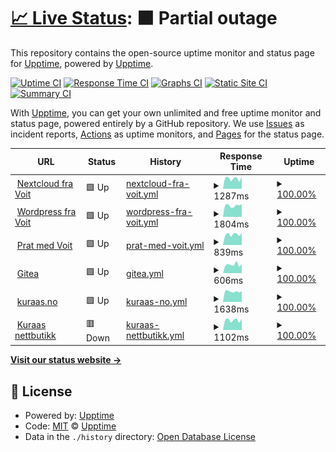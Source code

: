 # [📈 Live Status](https://status.voit.cloud): <!--live status--> **🟧 Partial outage**

This repository contains the open-source uptime monitor and status page for [Upptime](https://upptime.js.org), powered by [Upptime](https://github.com/upptime/upptime).

[![Uptime CI](https://github.com/voitvode/upptime/workflows/Uptime%20CI/badge.svg)](https://github.com/voitvode/upptime/actions?query=workflow%3A%22Uptime+CI%22)
[![Response Time CI](https://github.com/voitvode/upptime/workflows/Response%20Time%20CI/badge.svg)](https://github.com/voitvode/upptime/actions?query=workflow%3A%22Response+Time+CI%22)
[![Graphs CI](https://github.com/voitvode/upptime/workflows/Graphs%20CI/badge.svg)](https://github.com/voitvode/upptime/actions?query=workflow%3A%22Graphs+CI%22)
[![Static Site CI](https://github.com/voitvode/upptime/workflows/Static%20Site%20CI/badge.svg)](https://github.com/voitvode/upptime/actions?query=workflow%3A%22Static+Site+CI%22)
[![Summary CI](https://github.com/voitvode/upptime/workflows/Summary%20CI/badge.svg)](https://github.com/voitvode/upptime/actions?query=workflow%3A%22Summary+CI%22)

With [Upptime](https://upptime.js.org), you can get your own unlimited and free uptime monitor and status page, powered entirely by a GitHub repository. We use [Issues](https://github.com/upptime/upptime/issues) as incident reports, [Actions](https://github.com/voitvode/upptime/actions) as uptime monitors, and [Pages](https://status.voit.cloud) for the status page.

<!--start: status pages-->
<!-- This summary is generated by Upptime (https://github.com/upptime/upptime) -->
<!-- Do not edit this manually, your changes will be overwritten -->
<!-- prettier-ignore -->
| URL | Status | History | Response Time | Uptime |
| --- | ------ | ------- | ------------- | ------ |
| <img alt="" src="https://favicons.githubusercontent.com/voit.cloud" height="13"> [Nextcloud fra Voit](https://voit.cloud) | 🟩 Up | [nextcloud-fra-voit.yml](https://github.com/voitcode/upptime/commits/HEAD/history/nextcloud-fra-voit.yml) | <details><summary><img alt="Response time graph" src="./graphs/nextcloud-fra-voit/response-time-week.png" height="20"> 1287ms</summary><br><a href="https://status.voit.cloud/history/nextcloud-fra-voit"><img alt="Response time 1270" src="https://img.shields.io/endpoint?url=https%3A%2F%2Fraw.githubusercontent.com%2Fvoitcode%2Fupptime%2FHEAD%2Fapi%2Fnextcloud-fra-voit%2Fresponse-time.json"></a><br><a href="https://status.voit.cloud/history/nextcloud-fra-voit"><img alt="24-hour response time 1498" src="https://img.shields.io/endpoint?url=https%3A%2F%2Fraw.githubusercontent.com%2Fvoitcode%2Fupptime%2FHEAD%2Fapi%2Fnextcloud-fra-voit%2Fresponse-time-day.json"></a><br><a href="https://status.voit.cloud/history/nextcloud-fra-voit"><img alt="7-day response time 1287" src="https://img.shields.io/endpoint?url=https%3A%2F%2Fraw.githubusercontent.com%2Fvoitcode%2Fupptime%2FHEAD%2Fapi%2Fnextcloud-fra-voit%2Fresponse-time-week.json"></a><br><a href="https://status.voit.cloud/history/nextcloud-fra-voit"><img alt="30-day response time 1250" src="https://img.shields.io/endpoint?url=https%3A%2F%2Fraw.githubusercontent.com%2Fvoitcode%2Fupptime%2FHEAD%2Fapi%2Fnextcloud-fra-voit%2Fresponse-time-month.json"></a><br><a href="https://status.voit.cloud/history/nextcloud-fra-voit"><img alt="1-year response time 1270" src="https://img.shields.io/endpoint?url=https%3A%2F%2Fraw.githubusercontent.com%2Fvoitcode%2Fupptime%2FHEAD%2Fapi%2Fnextcloud-fra-voit%2Fresponse-time-year.json"></a></details> | <details><summary><a href="https://status.voit.cloud/history/nextcloud-fra-voit">100.00%</a></summary><a href="https://status.voit.cloud/history/nextcloud-fra-voit"><img alt="All-time uptime 99.98%" src="https://img.shields.io/endpoint?url=https%3A%2F%2Fraw.githubusercontent.com%2Fvoitcode%2Fupptime%2FHEAD%2Fapi%2Fnextcloud-fra-voit%2Fuptime.json"></a><br><a href="https://status.voit.cloud/history/nextcloud-fra-voit"><img alt="24-hour uptime 100.00%" src="https://img.shields.io/endpoint?url=https%3A%2F%2Fraw.githubusercontent.com%2Fvoitcode%2Fupptime%2FHEAD%2Fapi%2Fnextcloud-fra-voit%2Fuptime-day.json"></a><br><a href="https://status.voit.cloud/history/nextcloud-fra-voit"><img alt="7-day uptime 100.00%" src="https://img.shields.io/endpoint?url=https%3A%2F%2Fraw.githubusercontent.com%2Fvoitcode%2Fupptime%2FHEAD%2Fapi%2Fnextcloud-fra-voit%2Fuptime-week.json"></a><br><a href="https://status.voit.cloud/history/nextcloud-fra-voit"><img alt="30-day uptime 100.00%" src="https://img.shields.io/endpoint?url=https%3A%2F%2Fraw.githubusercontent.com%2Fvoitcode%2Fupptime%2FHEAD%2Fapi%2Fnextcloud-fra-voit%2Fuptime-month.json"></a><br><a href="https://status.voit.cloud/history/nextcloud-fra-voit"><img alt="1-year uptime 99.98%" src="https://img.shields.io/endpoint?url=https%3A%2F%2Fraw.githubusercontent.com%2Fvoitcode%2Fupptime%2FHEAD%2Fapi%2Fnextcloud-fra-voit%2Fuptime-year.json"></a></details>
| <img alt="" src="https://favicons.githubusercontent.com/voit.no" height="13"> [Wordpress fra Voit](https://voit.no/wp-login.php) | 🟩 Up | [wordpress-fra-voit.yml](https://github.com/voitcode/upptime/commits/HEAD/history/wordpress-fra-voit.yml) | <details><summary><img alt="Response time graph" src="./graphs/wordpress-fra-voit/response-time-week.png" height="20"> 1804ms</summary><br><a href="https://status.voit.cloud/history/wordpress-fra-voit"><img alt="Response time 1796" src="https://img.shields.io/endpoint?url=https%3A%2F%2Fraw.githubusercontent.com%2Fvoitcode%2Fupptime%2FHEAD%2Fapi%2Fwordpress-fra-voit%2Fresponse-time.json"></a><br><a href="https://status.voit.cloud/history/wordpress-fra-voit"><img alt="24-hour response time 1998" src="https://img.shields.io/endpoint?url=https%3A%2F%2Fraw.githubusercontent.com%2Fvoitcode%2Fupptime%2FHEAD%2Fapi%2Fwordpress-fra-voit%2Fresponse-time-day.json"></a><br><a href="https://status.voit.cloud/history/wordpress-fra-voit"><img alt="7-day response time 1804" src="https://img.shields.io/endpoint?url=https%3A%2F%2Fraw.githubusercontent.com%2Fvoitcode%2Fupptime%2FHEAD%2Fapi%2Fwordpress-fra-voit%2Fresponse-time-week.json"></a><br><a href="https://status.voit.cloud/history/wordpress-fra-voit"><img alt="30-day response time 1775" src="https://img.shields.io/endpoint?url=https%3A%2F%2Fraw.githubusercontent.com%2Fvoitcode%2Fupptime%2FHEAD%2Fapi%2Fwordpress-fra-voit%2Fresponse-time-month.json"></a><br><a href="https://status.voit.cloud/history/wordpress-fra-voit"><img alt="1-year response time 1796" src="https://img.shields.io/endpoint?url=https%3A%2F%2Fraw.githubusercontent.com%2Fvoitcode%2Fupptime%2FHEAD%2Fapi%2Fwordpress-fra-voit%2Fresponse-time-year.json"></a></details> | <details><summary><a href="https://status.voit.cloud/history/wordpress-fra-voit">100.00%</a></summary><a href="https://status.voit.cloud/history/wordpress-fra-voit"><img alt="All-time uptime 99.48%" src="https://img.shields.io/endpoint?url=https%3A%2F%2Fraw.githubusercontent.com%2Fvoitcode%2Fupptime%2FHEAD%2Fapi%2Fwordpress-fra-voit%2Fuptime.json"></a><br><a href="https://status.voit.cloud/history/wordpress-fra-voit"><img alt="24-hour uptime 100.00%" src="https://img.shields.io/endpoint?url=https%3A%2F%2Fraw.githubusercontent.com%2Fvoitcode%2Fupptime%2FHEAD%2Fapi%2Fwordpress-fra-voit%2Fuptime-day.json"></a><br><a href="https://status.voit.cloud/history/wordpress-fra-voit"><img alt="7-day uptime 100.00%" src="https://img.shields.io/endpoint?url=https%3A%2F%2Fraw.githubusercontent.com%2Fvoitcode%2Fupptime%2FHEAD%2Fapi%2Fwordpress-fra-voit%2Fuptime-week.json"></a><br><a href="https://status.voit.cloud/history/wordpress-fra-voit"><img alt="30-day uptime 100.00%" src="https://img.shields.io/endpoint?url=https%3A%2F%2Fraw.githubusercontent.com%2Fvoitcode%2Fupptime%2FHEAD%2Fapi%2Fwordpress-fra-voit%2Fuptime-month.json"></a><br><a href="https://status.voit.cloud/history/wordpress-fra-voit"><img alt="1-year uptime 99.48%" src="https://img.shields.io/endpoint?url=https%3A%2F%2Fraw.githubusercontent.com%2Fvoitcode%2Fupptime%2FHEAD%2Fapi%2Fwordpress-fra-voit%2Fuptime-year.json"></a></details>
| <img alt="" src="https://favicons.githubusercontent.com/prat.voit.no" height="13"> [Prat med Voit](https://prat.voit.no) | 🟩 Up | [prat-med-voit.yml](https://github.com/voitcode/upptime/commits/HEAD/history/prat-med-voit.yml) | <details><summary><img alt="Response time graph" src="./graphs/prat-med-voit/response-time-week.png" height="20"> 839ms</summary><br><a href="https://status.voit.cloud/history/prat-med-voit"><img alt="Response time 854" src="https://img.shields.io/endpoint?url=https%3A%2F%2Fraw.githubusercontent.com%2Fvoitcode%2Fupptime%2FHEAD%2Fapi%2Fprat-med-voit%2Fresponse-time.json"></a><br><a href="https://status.voit.cloud/history/prat-med-voit"><img alt="24-hour response time 952" src="https://img.shields.io/endpoint?url=https%3A%2F%2Fraw.githubusercontent.com%2Fvoitcode%2Fupptime%2FHEAD%2Fapi%2Fprat-med-voit%2Fresponse-time-day.json"></a><br><a href="https://status.voit.cloud/history/prat-med-voit"><img alt="7-day response time 839" src="https://img.shields.io/endpoint?url=https%3A%2F%2Fraw.githubusercontent.com%2Fvoitcode%2Fupptime%2FHEAD%2Fapi%2Fprat-med-voit%2Fresponse-time-week.json"></a><br><a href="https://status.voit.cloud/history/prat-med-voit"><img alt="30-day response time 856" src="https://img.shields.io/endpoint?url=https%3A%2F%2Fraw.githubusercontent.com%2Fvoitcode%2Fupptime%2FHEAD%2Fapi%2Fprat-med-voit%2Fresponse-time-month.json"></a><br><a href="https://status.voit.cloud/history/prat-med-voit"><img alt="1-year response time 854" src="https://img.shields.io/endpoint?url=https%3A%2F%2Fraw.githubusercontent.com%2Fvoitcode%2Fupptime%2FHEAD%2Fapi%2Fprat-med-voit%2Fresponse-time-year.json"></a></details> | <details><summary><a href="https://status.voit.cloud/history/prat-med-voit">100.00%</a></summary><a href="https://status.voit.cloud/history/prat-med-voit"><img alt="All-time uptime 99.99%" src="https://img.shields.io/endpoint?url=https%3A%2F%2Fraw.githubusercontent.com%2Fvoitcode%2Fupptime%2FHEAD%2Fapi%2Fprat-med-voit%2Fuptime.json"></a><br><a href="https://status.voit.cloud/history/prat-med-voit"><img alt="24-hour uptime 100.00%" src="https://img.shields.io/endpoint?url=https%3A%2F%2Fraw.githubusercontent.com%2Fvoitcode%2Fupptime%2FHEAD%2Fapi%2Fprat-med-voit%2Fuptime-day.json"></a><br><a href="https://status.voit.cloud/history/prat-med-voit"><img alt="7-day uptime 100.00%" src="https://img.shields.io/endpoint?url=https%3A%2F%2Fraw.githubusercontent.com%2Fvoitcode%2Fupptime%2FHEAD%2Fapi%2Fprat-med-voit%2Fuptime-week.json"></a><br><a href="https://status.voit.cloud/history/prat-med-voit"><img alt="30-day uptime 100.00%" src="https://img.shields.io/endpoint?url=https%3A%2F%2Fraw.githubusercontent.com%2Fvoitcode%2Fupptime%2FHEAD%2Fapi%2Fprat-med-voit%2Fuptime-month.json"></a><br><a href="https://status.voit.cloud/history/prat-med-voit"><img alt="1-year uptime 99.99%" src="https://img.shields.io/endpoint?url=https%3A%2F%2Fraw.githubusercontent.com%2Fvoitcode%2Fupptime%2FHEAD%2Fapi%2Fprat-med-voit%2Fuptime-year.json"></a></details>
| <img alt="" src="https://favicons.githubusercontent.com/git.voit.no" height="13"> [Gitea](https://git.voit.no) | 🟩 Up | [gitea.yml](https://github.com/voitcode/upptime/commits/HEAD/history/gitea.yml) | <details><summary><img alt="Response time graph" src="./graphs/gitea/response-time-week.png" height="20"> 606ms</summary><br><a href="https://status.voit.cloud/history/gitea"><img alt="Response time 641" src="https://img.shields.io/endpoint?url=https%3A%2F%2Fraw.githubusercontent.com%2Fvoitcode%2Fupptime%2FHEAD%2Fapi%2Fgitea%2Fresponse-time.json"></a><br><a href="https://status.voit.cloud/history/gitea"><img alt="24-hour response time 643" src="https://img.shields.io/endpoint?url=https%3A%2F%2Fraw.githubusercontent.com%2Fvoitcode%2Fupptime%2FHEAD%2Fapi%2Fgitea%2Fresponse-time-day.json"></a><br><a href="https://status.voit.cloud/history/gitea"><img alt="7-day response time 606" src="https://img.shields.io/endpoint?url=https%3A%2F%2Fraw.githubusercontent.com%2Fvoitcode%2Fupptime%2FHEAD%2Fapi%2Fgitea%2Fresponse-time-week.json"></a><br><a href="https://status.voit.cloud/history/gitea"><img alt="30-day response time 589" src="https://img.shields.io/endpoint?url=https%3A%2F%2Fraw.githubusercontent.com%2Fvoitcode%2Fupptime%2FHEAD%2Fapi%2Fgitea%2Fresponse-time-month.json"></a><br><a href="https://status.voit.cloud/history/gitea"><img alt="1-year response time 641" src="https://img.shields.io/endpoint?url=https%3A%2F%2Fraw.githubusercontent.com%2Fvoitcode%2Fupptime%2FHEAD%2Fapi%2Fgitea%2Fresponse-time-year.json"></a></details> | <details><summary><a href="https://status.voit.cloud/history/gitea">100.00%</a></summary><a href="https://status.voit.cloud/history/gitea"><img alt="All-time uptime 96.10%" src="https://img.shields.io/endpoint?url=https%3A%2F%2Fraw.githubusercontent.com%2Fvoitcode%2Fupptime%2FHEAD%2Fapi%2Fgitea%2Fuptime.json"></a><br><a href="https://status.voit.cloud/history/gitea"><img alt="24-hour uptime 100.00%" src="https://img.shields.io/endpoint?url=https%3A%2F%2Fraw.githubusercontent.com%2Fvoitcode%2Fupptime%2FHEAD%2Fapi%2Fgitea%2Fuptime-day.json"></a><br><a href="https://status.voit.cloud/history/gitea"><img alt="7-day uptime 100.00%" src="https://img.shields.io/endpoint?url=https%3A%2F%2Fraw.githubusercontent.com%2Fvoitcode%2Fupptime%2FHEAD%2Fapi%2Fgitea%2Fuptime-week.json"></a><br><a href="https://status.voit.cloud/history/gitea"><img alt="30-day uptime 100.00%" src="https://img.shields.io/endpoint?url=https%3A%2F%2Fraw.githubusercontent.com%2Fvoitcode%2Fupptime%2FHEAD%2Fapi%2Fgitea%2Fuptime-month.json"></a><br><a href="https://status.voit.cloud/history/gitea"><img alt="1-year uptime 96.10%" src="https://img.shields.io/endpoint?url=https%3A%2F%2Fraw.githubusercontent.com%2Fvoitcode%2Fupptime%2FHEAD%2Fapi%2Fgitea%2Fuptime-year.json"></a></details>
| <img alt="" src="https://favicons.githubusercontent.com/kuraas.no" height="13"> [kuraas.no](https://kuraas.no/wp-login.php) | 🟩 Up | [kuraas-no.yml](https://github.com/voitcode/upptime/commits/HEAD/history/kuraas-no.yml) | <details><summary><img alt="Response time graph" src="./graphs/kuraas-no/response-time-week.png" height="20"> 1638ms</summary><br><a href="https://status.voit.cloud/history/kuraas-no"><img alt="Response time 1565" src="https://img.shields.io/endpoint?url=https%3A%2F%2Fraw.githubusercontent.com%2Fvoitcode%2Fupptime%2FHEAD%2Fapi%2Fkuraas-no%2Fresponse-time.json"></a><br><a href="https://status.voit.cloud/history/kuraas-no"><img alt="24-hour response time 1651" src="https://img.shields.io/endpoint?url=https%3A%2F%2Fraw.githubusercontent.com%2Fvoitcode%2Fupptime%2FHEAD%2Fapi%2Fkuraas-no%2Fresponse-time-day.json"></a><br><a href="https://status.voit.cloud/history/kuraas-no"><img alt="7-day response time 1638" src="https://img.shields.io/endpoint?url=https%3A%2F%2Fraw.githubusercontent.com%2Fvoitcode%2Fupptime%2FHEAD%2Fapi%2Fkuraas-no%2Fresponse-time-week.json"></a><br><a href="https://status.voit.cloud/history/kuraas-no"><img alt="30-day response time 1573" src="https://img.shields.io/endpoint?url=https%3A%2F%2Fraw.githubusercontent.com%2Fvoitcode%2Fupptime%2FHEAD%2Fapi%2Fkuraas-no%2Fresponse-time-month.json"></a><br><a href="https://status.voit.cloud/history/kuraas-no"><img alt="1-year response time 1565" src="https://img.shields.io/endpoint?url=https%3A%2F%2Fraw.githubusercontent.com%2Fvoitcode%2Fupptime%2FHEAD%2Fapi%2Fkuraas-no%2Fresponse-time-year.json"></a></details> | <details><summary><a href="https://status.voit.cloud/history/kuraas-no">100.00%</a></summary><a href="https://status.voit.cloud/history/kuraas-no"><img alt="All-time uptime 99.50%" src="https://img.shields.io/endpoint?url=https%3A%2F%2Fraw.githubusercontent.com%2Fvoitcode%2Fupptime%2FHEAD%2Fapi%2Fkuraas-no%2Fuptime.json"></a><br><a href="https://status.voit.cloud/history/kuraas-no"><img alt="24-hour uptime 100.00%" src="https://img.shields.io/endpoint?url=https%3A%2F%2Fraw.githubusercontent.com%2Fvoitcode%2Fupptime%2FHEAD%2Fapi%2Fkuraas-no%2Fuptime-day.json"></a><br><a href="https://status.voit.cloud/history/kuraas-no"><img alt="7-day uptime 100.00%" src="https://img.shields.io/endpoint?url=https%3A%2F%2Fraw.githubusercontent.com%2Fvoitcode%2Fupptime%2FHEAD%2Fapi%2Fkuraas-no%2Fuptime-week.json"></a><br><a href="https://status.voit.cloud/history/kuraas-no"><img alt="30-day uptime 100.00%" src="https://img.shields.io/endpoint?url=https%3A%2F%2Fraw.githubusercontent.com%2Fvoitcode%2Fupptime%2FHEAD%2Fapi%2Fkuraas-no%2Fuptime-month.json"></a><br><a href="https://status.voit.cloud/history/kuraas-no"><img alt="1-year uptime 99.50%" src="https://img.shields.io/endpoint?url=https%3A%2F%2Fraw.githubusercontent.com%2Fvoitcode%2Fupptime%2FHEAD%2Fapi%2Fkuraas-no%2Fuptime-year.json"></a></details>
| <img alt="" src="https://favicons.githubusercontent.com/kuraas.net" height="13"> [Kuraas nettbutikk](https://kuraas.net) | 🟥 Down | [kuraas-nettbutikk.yml](https://github.com/voitcode/upptime/commits/HEAD/history/kuraas-nettbutikk.yml) | <details><summary><img alt="Response time graph" src="./graphs/kuraas-nettbutikk/response-time-week.png" height="20"> 1102ms</summary><br><a href="https://status.voit.cloud/history/kuraas-nettbutikk"><img alt="Response time 1266" src="https://img.shields.io/endpoint?url=https%3A%2F%2Fraw.githubusercontent.com%2Fvoitcode%2Fupptime%2FHEAD%2Fapi%2Fkuraas-nettbutikk%2Fresponse-time.json"></a><br><a href="https://status.voit.cloud/history/kuraas-nettbutikk"><img alt="24-hour response time 1244" src="https://img.shields.io/endpoint?url=https%3A%2F%2Fraw.githubusercontent.com%2Fvoitcode%2Fupptime%2FHEAD%2Fapi%2Fkuraas-nettbutikk%2Fresponse-time-day.json"></a><br><a href="https://status.voit.cloud/history/kuraas-nettbutikk"><img alt="7-day response time 1102" src="https://img.shields.io/endpoint?url=https%3A%2F%2Fraw.githubusercontent.com%2Fvoitcode%2Fupptime%2FHEAD%2Fapi%2Fkuraas-nettbutikk%2Fresponse-time-week.json"></a><br><a href="https://status.voit.cloud/history/kuraas-nettbutikk"><img alt="30-day response time 1118" src="https://img.shields.io/endpoint?url=https%3A%2F%2Fraw.githubusercontent.com%2Fvoitcode%2Fupptime%2FHEAD%2Fapi%2Fkuraas-nettbutikk%2Fresponse-time-month.json"></a><br><a href="https://status.voit.cloud/history/kuraas-nettbutikk"><img alt="1-year response time 1266" src="https://img.shields.io/endpoint?url=https%3A%2F%2Fraw.githubusercontent.com%2Fvoitcode%2Fupptime%2FHEAD%2Fapi%2Fkuraas-nettbutikk%2Fresponse-time-year.json"></a></details> | <details><summary><a href="https://status.voit.cloud/history/kuraas-nettbutikk">100.00%</a></summary><a href="https://status.voit.cloud/history/kuraas-nettbutikk"><img alt="All-time uptime 99.95%" src="https://img.shields.io/endpoint?url=https%3A%2F%2Fraw.githubusercontent.com%2Fvoitcode%2Fupptime%2FHEAD%2Fapi%2Fkuraas-nettbutikk%2Fuptime.json"></a><br><a href="https://status.voit.cloud/history/kuraas-nettbutikk"><img alt="24-hour uptime 99.99%" src="https://img.shields.io/endpoint?url=https%3A%2F%2Fraw.githubusercontent.com%2Fvoitcode%2Fupptime%2FHEAD%2Fapi%2Fkuraas-nettbutikk%2Fuptime-day.json"></a><br><a href="https://status.voit.cloud/history/kuraas-nettbutikk"><img alt="7-day uptime 100.00%" src="https://img.shields.io/endpoint?url=https%3A%2F%2Fraw.githubusercontent.com%2Fvoitcode%2Fupptime%2FHEAD%2Fapi%2Fkuraas-nettbutikk%2Fuptime-week.json"></a><br><a href="https://status.voit.cloud/history/kuraas-nettbutikk"><img alt="30-day uptime 100.00%" src="https://img.shields.io/endpoint?url=https%3A%2F%2Fraw.githubusercontent.com%2Fvoitcode%2Fupptime%2FHEAD%2Fapi%2Fkuraas-nettbutikk%2Fuptime-month.json"></a><br><a href="https://status.voit.cloud/history/kuraas-nettbutikk"><img alt="1-year uptime 99.95%" src="https://img.shields.io/endpoint?url=https%3A%2F%2Fraw.githubusercontent.com%2Fvoitcode%2Fupptime%2FHEAD%2Fapi%2Fkuraas-nettbutikk%2Fuptime-year.json"></a></details>

<!--end: status pages-->

[**Visit our status website →**](https://status.voit.cloud)

## 📄 License

- Powered by: [Upptime](https://github.com/upptime/upptime)
- Code: [MIT](./LICENSE) © [Upptime](https://upptime.js.org)
- Data in the `./history` directory: [Open Database License](https://opendatacommons.org/licenses/odbl/1-0/)
